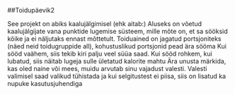 ##Toidupäevik2

See projekt on abiks kaalujälgimisel (ehk aitab:)
Aluseks on võetud kaalujälgijate vana punktide lugemise süsteem, mille mõte on, et sa sööksid kõike ja ei näljutaks ennast mõttetult.
Toiduained on jagatud portsjoniteks (näed neid toidugruppide all), kohustuslikud portsjonid pead ära sööma
Kui sööd vaähem, siis tekib kiri palju veel süüa saad.
Kui sööd rohkem, kui lubatud, siis näitab lugeja sulle ületatud kalorite mahtu
Ära unusta märkida, kas oled naine või mees, muidu arvutab sinu vajadust valesti.
Valesti valimisel saad valikud tühistada
ja kui selgitustest ei piisa, siis on lisatud ka nupuke kasutusjuhendiga
